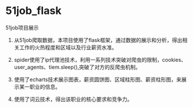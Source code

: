 # 51job_flask

51job项目展示

1. 从51job爬取数据，本项目使用了flask框架，通过数据的展示和分析，得出相关工作的火热程度和区域以及行业薪资水准。

2. spider使用了ip代理池技术，利用一系列技术突破对爬虫的限制，cookies、user_agents、tiem.sleep(),突破了对方的反爬虫机制。

3. 使用了echarts技术展示图表，薪资圆饼图、区域柱形图、薪资柱形图，来展示某一职业的信息。

4. 使用了词云技术，得出该职业的核心要求和竞争力。

